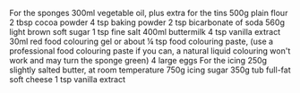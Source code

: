 For the sponges
300ml vegetable oil, plus extra for the tins
500g plain flour
2 tbsp cocoa powder
4 tsp baking powder
2 tsp bicarbonate of soda
560g light brown soft sugar
1 tsp fine salt
400ml buttermilk
4 tsp vanilla extract
30ml red food colouring gel or about ¼ tsp food colouring paste, (use a professional food colouring paste if you can, a natural liquid colouring won't work and may turn the sponge green)
4 large eggs
For the icing
250g slightly salted butter, at room temperature
750g icing sugar
350g tub full-fat soft cheese
1 tsp vanilla extract